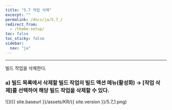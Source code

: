 ```yaml
---
title: "5.7 작업 삭제"
excerpt: ""
permalink: /docs/ja/5.7_/
redirect_from:
  - /theme-setup/
toc: false
toc_sticky: false
sidebar:
  nav: "ja"
---
```


---
빌드 작업을 삭제한다.

### a\) 빌드 목록에서 삭제할 빌드 작업의 빌드 액션 메뉴\(활성화\) → [작업 삭제]를 선택하여 해당 빌드 작업을 삭제할 수 있다.
![]({{ site.baseurl }}/assets/KR/{{ site.version }}/5.7_1.png)

